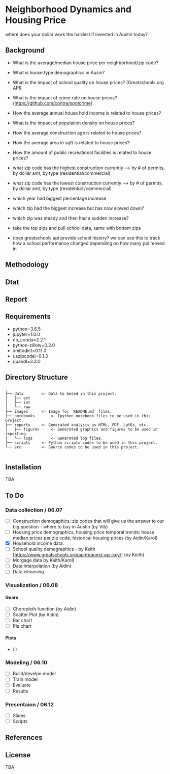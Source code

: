 # Neighborhood Dynamics and Housing Price 
where does your dollar work the hardest if invested in Austin today?

## Background
- What is the average/median house price per neighborhood/zip code?
- What is house type demographics in Ausin?
- What is the impact of school quality on house prices? (Greatschools.org API)
- What is the impact of crime rate on house prices? (https://github.com/contra/spotcrime)
- How the average annual house hold income is related to house prices?
- What is the impact of population density on house prices?
- How the average construction age is related to house prices?
- How the average area in sqft is related to house prices?
- How the amount of public recreational facilities is related to house prices?
-  what zip code has the highest construction currently -->
   by # of permits,
   by dollar amt,
   by type (residential/commercial)

-  what zip code has the lowest construction currently -->
   by # of permits,
   by dollar amt,
   by type (residential /commercial)

-  which year had biggest percentage increase

-  which zip had the biggest increase but has now slowed down?

-  which zip was steady and then had a sudden increase?

-  take the top zips and pull school data,
   same with bottom zips

-  does greatschools api provide school history? 
   we can use this to track how a school performance changed depending on how many ppl moved in


## Methodology

## Dtat

## Report

## Requirements

- python=3.6.5
- jupyter=1.0.0
- nb_conda=2.2.1
- python-zillow=0.2.0  
- xmltodict=0.11.0
- uszipcodei=0.1.3
- quandl=3.3.0 

## Directory Structure
```
.
├── data		<- Data to besed in this project.
│   ├── ext
│   ├── int
│   └── raw
├── images		<- Image for `README.md` files.
├── notebooks		<- Ipython notebook files to be used in this project.
├── reports		<- Generated analysis as HTML, PDF, LatEx, etc.
│   ├── figures		<- Generated graphics and figures to be used in reporting.
│   └── logs		<- Generated log files.
├── scripts		<- Python scripts codes to be used in this project.
└── src			<- Source codes to be used in this project.
   
```
## Installation
TBA

## To Do

### Data collection / 06.07
- [ ] Construction demogaphics; zip codes that will give us the answer to our big question - where to buy in Austin (by Vib)
- [ ] Housing price demographics, housing price temporal trends: house median prices per zip code, historical housing prices (by Aidin/Karol)
- [x] Household income data.
- [ ] School quality demographics - by Keith [https://www.greatschools.org/api/request-api-key/] (by Keith)
- [ ] Morgage data by Keith/Karol)
- [ ] Data interpolation (by Aidin)
- [ ] Data cleansing

### Visualization / 06.08
#### Gears
- [ ] Choropleth function (by Aidin)
- [ ] Scatter Plot (by Aidin)
- [ ] Bar chart 
- [ ] Pie chart
#### Plots
- [ ]

### Modeling / 06.10
- [ ] Build/develpe model
- [ ] Train model
- [ ] Evaluate
- [ ] Results

### Presentaion / 06.12
- [ ] Slides
- [ ] Scripts

## References

## License
TBA

















